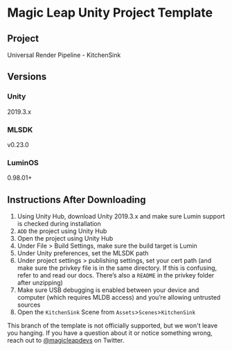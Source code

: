 # Magic Leap Unity Project Template

## Project

Universal Render Pipeline - KitchenSink

## Versions

### Unity

2019.3.x

### MLSDK

v0.23.0

### LuminOS

0.98.01+

## Instructions After Downloading

1) Using Unity Hub, download Unity 2019.3.x and make sure Lumin support is checked during installation
2) `ADD` the project using Unity Hub
3) Open the project using Unity Hub
4) Under File > Build Settings, make sure the build target is Lumin
5) Under Unity preferences, set the MLSDK path
6) Under project settings > publishing settings, set your cert path (and make sure the privkey file is in the same directory. If this is confusing, refer to and read our docs. There’s also a `README` in the privkey folder after unzipping)
7) Make sure USB debugging is enabled between your device and computer (which requires MLDB access) and you’re allowing untrusted sources
8) Open the `KitchenSink` Scene from `Assets`>`Scenes`>`KitchenSink`

This branch of the template is not officially supported, but we won't leave you hanging. If you have a question about it or notice something wrong, reach out to [@magicleapdevs](https://twitter.com/magicleapdevs) on Twitter.
